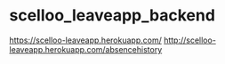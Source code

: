 # scelloo_leaveapp_backend

https://scelloo-leaveapp.herokuapp.com/
http://scelloo-leaveapp.herokuapp.com/absencehistory
